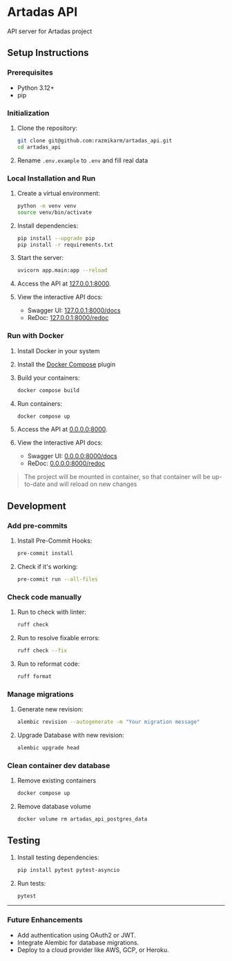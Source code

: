 # Artadas API

API server for Artadas project


## Setup Instructions

### Prerequisites

- Python 3.12+
- pip

### Initialization

1. Clone the repository:
   ```bash
   git clone git@github.com:razmikarm/artadas_api.git
   cd artadas_api
   ```

2. Rename `.env.example` to `.env` and fill real data 

### Local Installation and Run

1. Create a virtual environment:
   ```bash
   python -m venv venv
   source venv/bin/activate
   ```

2. Install dependencies:
   ```bash
   pip install --upgrade pip
   pip install -r requirements.txt
   ```

3. Start the server:
   ```bash
   uvicorn app.main:app --reload
   ```

4. Access the API at [127.0.0.1:8000](http://127.0.0.1:8000).

5. View the interactive API docs:
   - Swagger UI: [127.0.0.1:8000/docs](http://127.0.0.1:8000/docs)
   - ReDoc: [127.0.0.1:8000/redoc](http://127.0.0.1:8000/redoc)


### Run with Docker

1. Install Docker in your system

2. Install the [Docker Compose](https://docs.docker.com/compose/install/linux/#install-using-the-repository) plugin

3. Build your containers:
   ```bash
   docker compose build
   ```

4. Run containers:
   ```bash
   docker compose up
   ```

5. Access the API at [0.0.0.0:8000](http://0.0.0.0:8000).

6. View the interactive API docs:
   - Swagger UI: [0.0.0.0:8000/docs](http://0.0.0.0:8000/docs)
   - ReDoc: [0.0.0.0:8000/redoc](http://0.0.0.0:8000/redoc)

> The project will be mounted in container, so that container will be up-to-date and will reload on new changes


## Development

### Add pre-commits

1. Install Pre-Commit Hooks:
   ```bash
   pre-commit install
   ```

2. Check if it's working:
   ```bash
   pre-commit run --all-files
   ```

### Check code manually

1. Run to check with linter:
   ```bash
   ruff check
   ```

2. Run to resolve fixable errors:
   ```bash
   ruff check --fix
   ```

3. Run to reformat code:
   ```bash
   ruff format
   ```

### Manage migrations

1. Generate new revision:
   ```bash
   alembic revision --autogenerate -m "Your migration message"
   ```

2. Upgrade Database with new revision:
   ```bash
   alembic upgrade head
   ```

### Clean container dev database

1. Remove existing containers
   ```bash
   docker compose up
   ```

2. Remove database volume
   ```bash
   docker volume rm artadas_api_postgres_data
   ```


## Testing

1. Install testing dependencies:
   ```bash
   pip install pytest pytest-asyncio
   ```

2. Run tests:
   ```bash
   pytest
   ```

---

### Future Enhancements
- Add authentication using OAuth2 or JWT.
- Integrate Alembic for database migrations.
- Deploy to a cloud provider like AWS, GCP, or Heroku.
